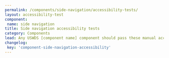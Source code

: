 ```yaml
---
permalink: /components/side-navigation/accessibility-tests/
layout: accessibility-test
component:
 name: side navigation
title: Side navigation accessibility tests
category: Components
lead: Any USWDS [component name] component should pass these manual accessibility tests.
changelog:
 key: 'component-side-navigation-accessibility'
---
```

